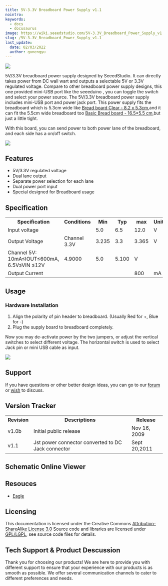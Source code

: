```yaml
---
title: 5V-3.3V Breadboard Power Supply v1.1
nointro:
keywords:
  - docs
  - docusaurus
image: https://wiki.seeedstudio.com/5V-3.3V_Breadboard_Power_Supply_v1.1/
slug: /5V-3.3V_Breadboard_Power_Supply_v1.1
last_update:
  date: 02/03/2022
  author: gunengyu
---
```



![](https://files.seeedstudio.com/wiki/5V-3.3V_Breadboard_Power_Supply_v1.1/img/Supply.jpg)

5V/3.3V breadboard power supply designed by SeeedStudio. It can directly takes power from DC wall wart and outputs a selectable 5V or 3.3V regulated voltage.
Compare to other breadboard power supply designs, this one provided mini-USB port like the seeeduino , you can toggle the switch and select your power source. The 5V/3.3V breadboard power supply includes mini-USB port and power jack port. This power supply fits the breadboard which is 5.3cm wide like  [Bread board Clear - 8.2 x 5.3cm](https://www.seeedstudio.com/depot/bread-board-clear-82-x-53cm-p-262.html?cPath=175_176),and it can fit the 5.5cm wide breadboard too [Basic Bread board - 16.5*5.5 cm](https://www.seeedstudio.com/depot/basic-bread-board-16555-cm-p-4.html?cPath=175_176),but just a little tight.

With this board, you can send power to both power lane of the breadboard, and each side has a on/off switch.

<p style={{textAlign: 'center'}}><a href="https://www.seeedstudio.com/5V-3.3V-Breadboard-Power-Supply-p-566.html" target="_blank"><img src="https://files.seeedstudio.com/wiki/Seeed-WiKi/docs/images/300px-Get_One_Now_Banner-ragular.png" /></a></p>

## Features  

* 5V/3.3V regulated voltage
* Dual lane output
* Separate power selection for each lane
* Dual power port input
* Special designed for Breadboard usage

## Specification  

<table>
  <tbody><tr>
      <th> Specification
      </th>
      <th> Conditions
      </th>
      <th> Min
      </th>
      <th> Typ
      </th>
      <th> max
      </th>
      <th> Unit
      </th></tr>
    <tr>
      <td width={200}> Input voltage
      </td>
      <td width={400}>
      </td>
      <td width={100}> 5.0
      </td>
      <td width={100}> 6.5
      </td>
      <td width={100}> 12.0
      </td>
      <td width={100}> V
      </td></tr>
    <tr>
      <td rowSpan={2}> Output Voltage
      </td>
      <td> Channel 3.3V
      </td>
      <td> 3.235
      </td>
      <td> 3.3
      </td>
      <td> 3.365
      </td>
      <td> V
      </td></tr>
    <tr>
      <td> Channel 5V: 10mA≤IOUT≤600mA, 6.5V≤VIN ≤12V
      </td>
      <td> 4.9000
      </td>
      <td> 5.0
      </td>
      <td> 5.100
      </td>
      <td> V
      </td></tr>
    <tr>
      <td> Output Current
      </td>
      <td>
      </td>
      <td>
      </td>
      <td>
      </td>
      <td> 800
      </td>
      <td> mA
      </td></tr></tbody></table>

## Usage  

### Hardware Installation  

1. Align the polarity of pin header to breadboard. (Usually Red for +, Blue for -)
2. Plug the supply board to breadboard completely.

Now you may de-activate power by the two jumpers, or adjust the vertical switches to select different voltage. The horizontal switch is used to select Jack pin or mini USB cable as input.

![](https://files.seeedstudio.com/wiki/5V-3.3V_Breadboard_Power_Supply_v1.1/img/Breadboard_power.jpg)

## Support  

If you have questions or other better design ideas, you can go to our [forum](https://www.seeedstudio.com/forum) or [wish](http://wish.seeedstudio.com) to discuss.

## Version Tracker  

<table>
  <tbody><tr>
      <th> Revision
      </th>
      <th> Descriptions
      </th>
      <th> Release
      </th></tr>
    <tr>
      <td width={300}> v1.0b
      </td>
      <td width={500}> Initial public release
      </td>
      <td width={200}> Nov 16, 2009
      </td></tr>
    <tr>
      <td width={300}> v1.1
      </td>
      <td width={500}> Jst power connector converted to DC Jack connector
      </td>
      <td width={200}> Sept 20,2011
      </td></tr></tbody></table>

## Schematic Online Viewer

<div className="altium-ecad-viewer" data-project-src="https://files.seeedstudio.com/wiki/Bazzar_Files/106100000/Res/5V-3.3V_Breadboard_Power_Supply_v1_1.rar" style={{borderRadius: '0px 0px 4px 4px', height: 500, borderStyle: 'solid', borderWidth: 1, borderColor: 'rgb(241, 241, 241)', overflow: 'hidden', maxWidth: 1280, maxHeight: 700, boxSizing: 'border-box'}}>
</div>

## Resouces

* [Eagle](https://files.seeedstudio.com/wiki/Bazzar_Files/106100000/Res/5V-3.3V_Breadboard_Power_Supply_v1_1.rar)

## Licensing  

This documentation is licensed under the Creative Commons [Attribution-ShareAlike License 3.0](http://creativecommons.org/licenses/by-sa/3.0/) Source code and libraries are licensed under [GPL/LGPL](http://www.gnu.org/licenses/gpl.html), see source code files for details.

## Tech Support & Product Descussion

Thank you for choosing our products! We are here to provide you with different support to ensure that your experience with our products is as smooth as possible. We offer several communication channels to cater to different preferences and needs.

<div class="button_tech_support_container">
<a href="https://forum.seeedstudio.com/" class="button_forum"></a> 
<a href="https://www.seeedstudio.com/contacts" class="button_email"></a>
</div>

<div class="button_tech_support_container">
<a href="https://discord.gg/eWkprNDMU7" class="button_discord"></a> 
<a href="https://github.com/Seeed-Studio/wiki-documents/discussions/69" class="button_discussion"></a>
</div>
